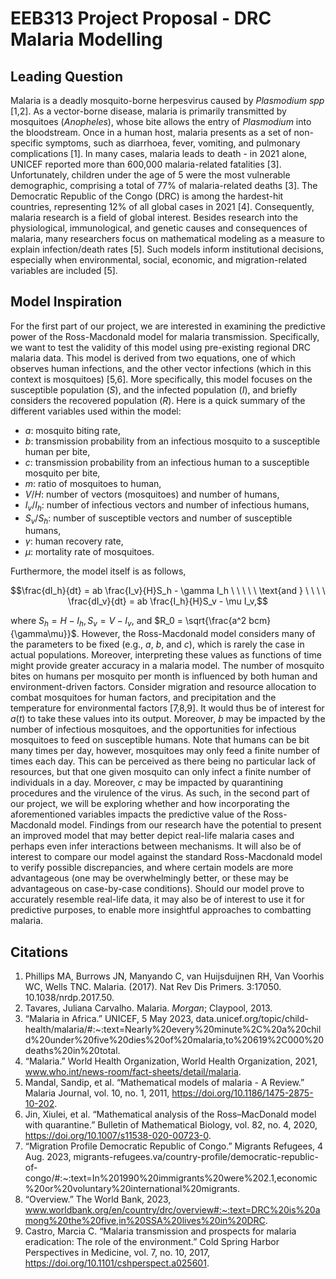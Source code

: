 # EEB313 Project Proposal - DRC Malaria Modelling 

## Leading Question

Malaria is a deadly mosquito-borne herpesvirus caused by _Plasmodium spp_ [1,2]. As a vector-borne disease, malaria is primarily transmitted by mosquitoes (_Anopheles_), whose bite allows the entry of _Plasmodium_ into the bloodstream. Once in a human host, malaria presents as a set of non-specific symptoms, such as diarrhoea, fever, vomiting, and pulmonary complications [1]. In many cases, malaria leads to death - in 2021 alone, UNICEF reported more than 600,000 malaria-related fatalities [3]. Unfortunately, children under the age of 5 were the most vulnerable demographic, comprising a total of 77% of malaria-related deaths [3]. The Democratic Republic of the Congo (DRC) is among the hardest-hit countries, representing 12% of all global cases in 2021 [4]. Consequently, malaria research is a field of global interest. Besides research into the physiological, immunological, and genetic causes and consequences of malaria, many researchers focus on mathematical modeling as a measure to explain infection/death rates [5]. Such models inform institutional decisions, especially when environmental, social, economic, and migration-related variables are included [5].

## Model Inspiration

For the first part of our project, we are interested in examining the predictive power of the Ross-Macdonald model for malaria transmission. Specifically, we want to test the validity of this model using pre-existing regional DRC malaria data. This model is derived from two equations, one of which observes human infections, and the other vector infections (which in this context is mosquitoes) [5,6]. More specifically, this model focuses on the susceptible population ($S$), and the infected population ($I$), and briefly considers the recovered population ($R$). Here is a quick summary of the different variables used within the model:
* $a$: mosquito biting rate,
* $b$: transmission probability from an infectious mosquito to a susceptible human per bite,
* $c$: transmission probability from an infectious human to a susceptible mosquito per bite,
* $m$: ratio of mosquitoes to human,
* $V / H$: number of vectors (mosquitoes) and number of humans,
* $I_v / I_h$: number of infectious vectors and number of infectious humans,
* $S_v / S_h$: number of susceptible vectors and number of susceptible humans,
* $\gamma$: human recovery rate,
* $\mu$: mortality rate of mosquitoes.

Furthermore, the model itself is as follows,

$$\frac{dI_h}{dt} = ab \frac{I_v}{H}S_h - \gamma I_h \ \ \ \ \ \text{and } \ \ \ \ \frac{dI_v}{dt} = ab \frac{I_h}{H}S_v - \mu I_v,$$

where $S_h = H - I_h, S_v = V - I_v,$ and $R_0 = \sqrt{\frac{a^2 bcm}{\gamma\mu}}$. However, the Ross-Macdonald model considers many of 
the parameters to be fixed (e.g., $a$, $b$, and $c$), which is rarely the case in actual populations. Moreover, interpreting these values 
as functions of time might provide greater accuracy in a malaria model. The number of mosquito bites on humans per mosquito per month is 
influenced by both human and environment-driven factors. Consider migration and resource allocation to combat mosquitoes for human factors, 
and precipitation and the temperature for environmental factors [7,8,9]. It would thus be of interest for $a(t)$ to take these values into 
its output. Moreover, $b$ may be impacted by the number of infectious mosquitoes, and the opportunities for infectious mosquitoes to feed 
on susceptible humans. Note that humans can be bit many times per day, however, mosquitoes may only feed a finite number of times 
each day. This can be perceived as there being no particular lack of resources, but that one given mosquito can only infect a finite number 
of individuals in a day. Moreover, $c$ may be impacted by quarantining procedures and the virulence of the virus. As such, in the second 
part of our project, we will be exploring whether and how incorporating the aforementioned variables impacts the predictive value of the 
Ross-Macdonald model. Findings from our research have the potential to present an improved model that may better depict real-life malaria 
cases and perhaps even infer interactions between mechanisms. It will also be of interest to compare our model against the standard 
Ross-Macdonald model to verify possible discrepancies, and where certain models are more advantageous (one may be overwhelmingly better, 
or these may be advantageous on case-by-case conditions). Should our model prove to accurately resemble real-life data, it may also be 
of interest to use it for predictive purposes, to enable more insightful approaches to combatting malaria. 

## Citations

1. Phillips MA, Burrows JN, Manyando C, van Huijsduijnen RH, Van Voorhis WC, Wells TNC. Malaria. (2017). Nat Rev Dis Primers. 3:17050. 10.1038/nrdp.2017.50.
2. Tavares, Juliana Carvalho. Malaria. _Morgan_; Claypool, 2013. 
3.  “Malaria in Africa.” UNICEF, 5 May 2023, data.unicef.org/topic/child-health/malaria/#:~:text=Nearly%20every%20minute%2C%20a%20child%20under%20five%20dies%20of%20malaria,to%20619%2C000%20deaths%20in%20total.
4.  “Malaria.” World Health Organization, World Health Organization, 2021, www.who.int/news-room/fact-sheets/detail/malaria.
5.  Mandal, Sandip, et al. “Mathematical models of malaria - A Review.” Malaria Journal, vol. 10, no. 1, 2011, https://doi.org/10.1186/1475-2875-10-202.
6.  Jin, Xiulei, et al. “Mathematical analysis of the Ross–MacDonald model with quarantine.” Bulletin of Mathematical Biology, vol. 82, no. 4, 2020, https://doi.org/10.1007/s11538-020-00723-0. 
7.  “Migration Profile Democratic Republic of Congo.” Migrants Refugees, 4 Aug. 2023, migrants-refugees.va/country-profile/democratic-republic-of-congo/#:~:text=In%201990%20immigrants%20were%202.1,economic%20or%20voluntary%20international%20migrants.
8.  “Overview.” The World Bank, 2023, www.worldbank.org/en/country/drc/overview#:~:text=DRC%20is%20among%20the%20five,in%20SSA%20lives%20in%20DRC.
9.  Castro, Marcia C. “Malaria transmission and prospects for malaria eradication: The role of the environment.” Cold Spring Harbor Perspectives in Medicine, vol. 7, no. 10, 2017, https://doi.org/10.1101/cshperspect.a025601. 
